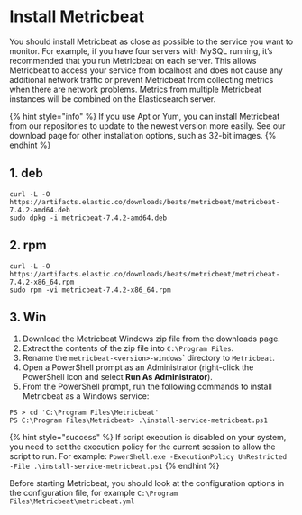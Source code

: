 # Install Metricbeat

You should install Metricbeat as close as possible to the service you want to monitor. For example, if you have four servers with MySQL running, it’s recommended that you run Metricbeat on each server. This allows Metricbeat to access your service from localhost and does not cause any additional network traffic or prevent Metricbeat from collecting metrics when there are network problems. Metrics from multiple Metricbeat instances will be combined on the Elasticsearch server.

{% hint style="info" %}
If you use Apt or Yum, you can install Metricbeat from our repositories to update to the newest version more easily. See our download page for other installation options, such as 32-bit images.
{% endhint %}

##  **1. deb**

```text
curl -L -O https://artifacts.elastic.co/downloads/beats/metricbeat/metricbeat-7.4.2-amd64.deb
sudo dpkg -i metricbeat-7.4.2-amd64.deb
```

##  2. **rpm**

```text
curl -L -O https://artifacts.elastic.co/downloads/beats/metricbeat/metricbeat-7.4.2-x86_64.rpm
sudo rpm -vi metricbeat-7.4.2-x86_64.rpm
```

## **3. Win**

1.  Download the Metricbeat Windows zip file from the downloads page.
2.  Extract the contents of the zip file into `C:\Program Files`.
3.  Rename the `metricbeat-<version>-windows`\` directory to `Metricbeat`.
4.  Open a PowerShell prompt as an Administrator \(right-click the PowerShell icon and select **Run As Administrator**\).
5. From the PowerShell prompt, run the following commands to install Metricbeat as a Windows service:

```text
PS > cd 'C:\Program Files\Metricbeat'
PS C:\Program Files\Metricbeat> .\install-service-metricbeat.ps1
```

{% hint style="success" %}
If script execution is disabled on your system, you need to set the execution policy for the current session to allow the script to run. For example: `PowerShell.exe -ExecutionPolicy UnRestricted -File .\install-service-metricbeat.ps1`
{% endhint %}

 Before starting Metricbeat, you should look at the configuration options in the configuration file, for example `C:\Program Files\Metricbeat\metricbeat.yml`

